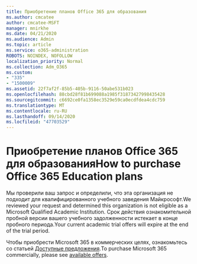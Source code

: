 ```yaml
---
title: Приобретение планов Office 365 для образования
ms.author: cmcatee
author: cmcatee-MSFT
manager: mnirkhe
ms.date: 04/21/2020
ms.audience: Admin
ms.topic: article
ms.service: o365-administration
ROBOTS: NOINDEX, NOFOLLOW
localization_priority: Normal
ms.collection: Adm_O365
ms.custom:
- "335"
- "1500009"
ms.assetid: 22f7af2f-85b5-405b-9116-50abe531b023
ms.openlocfilehash: 88cbd28f81b699088a1985f31873427998435428
ms.sourcegitcommit: c6692ce0fa1358ec3529e59ca0ecdfdea4cdc759
ms.translationtype: MT
ms.contentlocale: ru-RU
ms.lasthandoff: 09/14/2020
ms.locfileid: "47703529"
---
```

# <a name="how-to-purchase-office-365-education-plans"></a><span data-ttu-id="130cb-102">Приобретение планов Office 365 для образования</span><span class="sxs-lookup"><span data-stu-id="130cb-102">How to purchase Office 365 Education plans</span></span>

<span data-ttu-id="130cb-103">Мы проверили ваш запрос и определили, что эта организация не подходит для квалифицированного учебного заведения Майкрософт.</span><span class="sxs-lookup"><span data-stu-id="130cb-103">We reviewed your request and determined this organization is not eligible as a Microsoft Qualified Academic Institution.</span></span> <span data-ttu-id="130cb-104">Срок действия ознакомительной пробной версии вашего учебного задолженности истекает в конце пробного периода.</span><span class="sxs-lookup"><span data-stu-id="130cb-104">Your current academic trial offers will expire at the end of the trial period.</span></span>
  
<span data-ttu-id="130cb-105">Чтобы приобрести Microsoft 365 в коммерческих целях, ознакомьтесь со статьей [Доступные предложения](https://go.microsoft.com/fwlink/p/?linkid=868433).</span><span class="sxs-lookup"><span data-stu-id="130cb-105">To purchase Microsoft 365 commercially, please see [available offers](https://go.microsoft.com/fwlink/p/?linkid=868433).</span></span>  